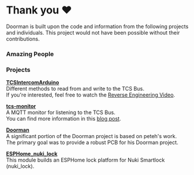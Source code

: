 <script setup>
import { VPTeamMembers } from 'vitepress/theme'

const members = [
  {
    avatar: 'https://www.github.com/AzonInc.png',
    name: 'AzonInc',
    title: 'Creator of the Doorman-S3 PCB and ESPHome-based firmware',
    links: [
      { icon: 'github', link: 'https://github.com/AzonInc' },
    ],
    sponsor: 'https://github.com/sponsors/AzonInc',
  },
  {
    avatar: 'https://www.github.com/peteh.png',
    name: 'peteh',
    title: 'Creator of the original Doorman custom firmware',
    links: [
      { icon: 'github', link: 'https://github.com/peteh' },
    ],
    sponsor: 'https://github.com/sponsors/peteh',
  },
  {
    avatar: 'https://www.github.com/AStrehlau.png',
    name: 'AStrehlau',
    title: 'Electronics Engineer',
    links: [
      { icon: 'github', link: 'https://github.com/AStrehlau' },
    ]
  },
  {
    avatar: 'https://www.github.com/atc1441.png',
    name: 'atc1441',
    title: 'Reverse engineering of TCS Bus communication',
    links: [
      { icon: 'github', link: 'https://github.com/atc1441' },
    ],
    sponsor: 'https://paypal.me/hoverboard1'
  },
  {
    avatar: 'https://www.github.com/uriyacovy.png',
    name: 'uriyacovy',
    title: 'Creator of the ESPHome Nuki Lock component',
    links: [
      { icon: 'github', link: 'https://github.com/uriyacovy' },
    ]
  }
]
</script>

# Thank you ❤️

Doorman is built upon the code and information from the following projects and individuals. This project would not have been possible without their contributions.

### Amazing People

<VPTeamMembers size="small" :members="members" />


### Projects

**[TCSIntercomArduino](https://github.com/atc1441/TCSintercomArduino)**\
Different methods to read from and write to the TCS Bus.\
If you're interested, feel free to watch the [Reverse Engineering Video](https://www.youtube.com/watch?v=xFLoauqj9yA).

**[tcs-monitor](https://github.com/Syralist/tcs-monitor)**\
A MQTT monitor for listening to the TCS Bus.\
You can find more information in this [blog post](https://blog.syralist.de/posts/smarthome/klingel/).

**[Doorman](https://github.com/peteh/doorman)**\
A significant portion of the Doorman project is based on peteh's work.\
The primary goal was to provide a robust PCB for his Doorman project.

**[ESPHome_nuki_lock](https://github.com/uriyacovy/ESPHome_nuki_lock)**\
This module builds an ESPHome lock platform for Nuki Smartlock (nuki_lock).